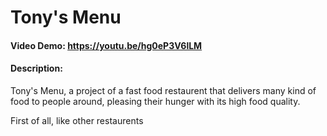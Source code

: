 # Tony's Menu
#### Video Demo: https://youtu.be/hg0eP3V6lLM
#### Description:
Tony's Menu, a project of a fast food restaurent that delivers many kind of food to people
around, pleasing their hunger with its high food quality.

First of all, like other restaurents